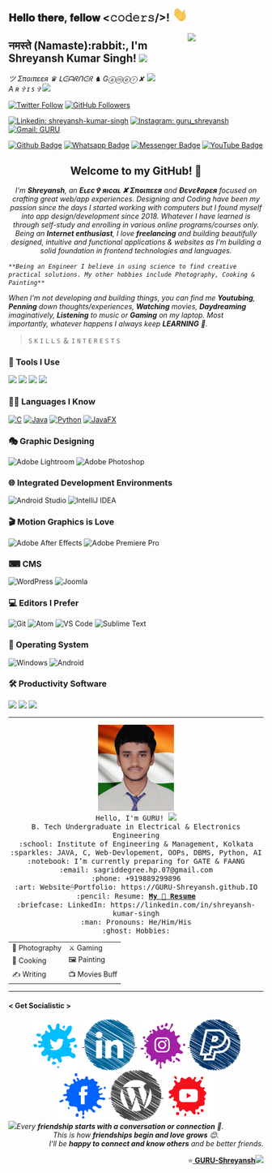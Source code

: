 <h2> 𝐇𝐞𝐥𝐥𝐨 𝐭𝐡𝐞𝐫𝐞, 𝐟𝐞𝐥𝐥𝐨𝐰 <𝚌𝚘𝚍𝚎𝚛𝚜/>! <img src="https://raw.githubusercontent.com/ABSphreak/ABSphreak/master/gifs/Hi.gif" width="30px"></h2>
<img align='right' src="https://media.giphy.com/media/ukMiDlCmdv2og/giphy.gif" width="150">

<h2>नमस्ते (Namaste):rabbit:, I'm Shreyansh Kumar Singh! <img src="https://media.giphy.com/media/xUPGcM7uZ4gQoU8kPm/giphy.gif" width="50"></h2>

<img align='right' src="https://media.giphy.com/media/M9gbBd9nbDrOTu1Mqx/giphy.gif" width="230">

<p><em>ツ Σπɢιπεεя ♛ ᒪᕮᗩᖇᑎᕮᖇ ♞ Gⓐⓜⓔⓡ ✘ A ʀ ✞ ɪ ꜱ ✞ <img src="https://media.giphy.com/media/WUlplcMpOCEmTGBtBW/giphy.gif" width="30"> 
</em></p>

[![Twitter Follow](https://img.shields.io/twitter/follow/GURU_Shreyansh?&style=social)](https://twitter.com/intent/user?screen_name=GURU_Shreyansh "Get Socialistic")
[![GitHub Followers](https://img.shields.io/github/followers/guru-shreyansh?label=Follow%20Me%21&style=social&link=https://github.com/guru-shreyansh)](https://github.com/guru-shreyansh "Check my Repo")

[![Linkedin: shreyansh-kumar-singh](https://img.shields.io/badge/-Shreyansh-blue?style=flat-square&logo=Linkedin&logoColor=white&link=https://www.linkedin.com/in/shreyansh-kumar-singh)](https://www.linkedin.com/in/shreyansh-kumar-singh "Let's get Linked in!")
[![Instagram: guru_shreyansh](https://img.shields.io/badge/-@guru_shreyansh-purple?style=flat&logo=instagram&logoColor=white&link=https://instagram.com/guru_shreyansh)](https://instagram.com/guru_shreyansh "I'm Photoholic")
[![Gmail: GURU](https://img.shields.io/badge/-Gmail@GURU-c14438?style=flat&logo=Gmail&logoColor=white&link=mailto:sagriddegree.hp.07@gmail.com)](mailto:sagriddegree.hp.07@gmail.com "Contact Me")


[![Github Badge](https://img.shields.io/badge/-Github-000?style=flat&logo=Github&logoColor=white)](https://github.com/guru-shreyansh "Welcome to Github")
[![Whatsapp Badge](https://img.shields.io/badge/-Whatsapp-4CA143?style=flat-square&labelColor=4CA143&logo=whatsapp&logoColor=white&link=https://wa.me/919889299896?text=हर%20हर%20महादेव%20ツ%20GURU's%20Here!!%20Text%20Me%20(ᵔᴥᵔ))](https://wa.me/919889299896?text=हर%20हर%20महादेव%20ツ%20GURU's%20Here!!%20Text%20Me%20(ᵔᴥᵔ) "Whatsapp Me!")
[![Messenger Badge](https://img.shields.io/badge/-Messenger-0078FF?style=flat&logo=Messenger&logoColor=white)](https://m.me/guru.shreyansh "Message Me on Facebook")
[![YouTube Badge](https://img.shields.io/badge/-YouTube-FF0000?style=flat&logo=YouTube&logoColor=white)](https://youtube.com/c/GURUShreyansh "My Youtube Channel")


<h2 align="center">Welcome to my GitHub! 👋</h2>
<p align="center"><i>I'm <b>Shreyansh</b>, an <b>Eʟεc✞ яıcαʟ ✘ Σπɢιπεεя</b> and <b>Đεvεℓσρεя</b> focused on crafting great web/app experiences.
    Designing and Coding have been my passion since the days I started working with computers but I found myself into app design/development since 2018.
Whatever I have learned is through self-study and enrolling in various online programs/courses only.
    Being an <b>Internet enthusiast</b>, I love <b>freelancing</b> and building beautifully designed, intuitive and functional applications & websites as I'm building a solid foundation in frontend technologies and languages.

    **Being an Engineer I believe in using science to find creative practical solutions. My other hobbies include Photography, Cooking & Painting**
When I'm not developing and building things, you can find me <b>Youtubing</b>, <b>Penning</b> down thoughts/experiences, <b>Watching</b> movies, <b>Daydreaming</b> imaginatively, <b>Listening</b> to music or <b>Gaming</b> on my laptop. Most importantly, whatever happens I always keep <b>LEARNING</b> 🙂.</i></p>

> `S` `K` `I` `L` `L` `S`  ＆  `I` `N` `T` `E` `R` `E` `S` `T` `S` 

### :hocho: Tools I Use
<img src = "https://img.shields.io/badge/-HTML5-E34F26?style=flat&logo=html5&logoColor=white"> <img src = "https://img.shields.io/badge/-CSS3-1572B6?style=flat&logo=css3&logoColor=white"> <img src="https://img.shields.io/badge/-JavaScript-black?style=flat&logo=javascript&logoColor=eed718"> <img src="https://img.shields.io/badge/-Bootstrap-563D7C?style=flat&logo=bootstrap&logoColor=white">

### 👨‍💻 Languages I Know
[![C](https://img.shields.io/badge/-A8B9CC?style=flat&logo=c&logoColor=white&link=https://github.com/guru-shreyansh)](https://github.com/guru-shreyansh "C Programming Language") 
[![Java](https://img.shields.io/badge/Java-orange?style=flat&logo=java&logoColor=white&link=https://github.com/guru-shreyansh)](https://github.com/guru-shreyansh "Java8") 
[![Python](https://img.shields.io/badge/-Python-black?style=flat&logo=python&link=https://github.com/guru-shreyansh)](https://github.com/guru-shreyansh "Python") 
[![JavaFX](https://img.shields.io/badge/JavaFX-brown?style=flat&logo=java&logoColor=white&link=https://github.com/guru-shreyansh)](https://github.com/guru-shreyansh "JavaFX")

### 🎭 Graphic Designing
![Adobe Lightroom](http://img.shields.io/badge/-Abode%20Lightroom%20CC-21618C?style=flat-square&logo=adobe-lightroom-cc&logoColor=ffffff)
![Adobe Photoshop](http://img.shields.io/badge/-Abode%20Photoshop-26C9FF?style=flat-square&logo=adobe-photoshop&logoColor=ffffff)

### :globe_with_meridians: Integrated Development Environments
![Android Studio](http://img.shields.io/badge/-Android%20Studio-3DDC84?style=flat-square&logo=android-studio&logoColor=ffffff)
![IntelliJ IDEA](http://img.shields.io/badge/-IntelliJ%20IDEA-000000?style=flat-square&logo=intellij-idea&logoColor=ffffff)

### 🎬 Motion Graphics is Love
![Adobe After Effects](http://img.shields.io/badge/-Adobe%20After%20Effects-3C4858?style=flat-square&logo=adobe-after-effects)
![Adobe Premiere Pro](http://img.shields.io/badge/-Adobe%20Premiere%20Pro-884EA0?style=flat-square&logo=adobe-premiere-pro)

### ⌨ CMS
![WordPress](https://img.shields.io/badge/-WordPress-21759B?style=flat-square&logo=wordpress)
![Joomla](http://img.shields.io/badge/-Joomla-808000?style=flat-square&logo=joomla&logoColor=white)

### 💻 Editors I Prefer
![Git](https://img.shields.io/badge/-Git-%23F05032?style=flat-square&logo=git&logoColor=%23ffffff)
![Atom](http://img.shields.io/badge/-Atom%20Editor-1aaf5d?style=flat-square&logo=atom)
![VS Code](http://img.shields.io/badge/-VS%20Code-EC4FC1?style=flat-square&logo=visual-studio-code)
![Sublime Text](http://img.shields.io/badge/-Sublime%20Text-3C4858?style=flat-square&logo=sublime-text)

### 🔮 Operating System
![Windows](http://img.shields.io/badge/-Windows-0078D6?style=flat-square&logo=windows&logoColor=ffffff)
![Android](http://img.shields.io/badge/-Android-F39C12?style=flat-square&logo=android&logoColor=ffffff)

### 🛠 Productivity Software
<img src="https://img.shields.io/badge/-Microsoft%20Word-164ead?style=flat&logo=microsoft%20word"> <img src="https://img.shields.io/badge/-Microsoft%20Excel-026f39?style=flat&logo=microsoft%20excel"> <img src="https://img.shields.io/badge/-Microsoft%20PowerPoint-b9361a?style=flat&logo=microsoft%20powerpoint">

-------

<p align="center">
  <img src="https://github.com/guru-shreyansh/guru-shreyansh/blob/master/Profile/GURU.png" height="170px" width="150px">
  <br>
  <samp>
    Hello, I'm GURU! <img src="https://media.giphy.com/media/ozjhQ61WOfmb9FPbpd/giphy.gif" width="32px"><br>
    B. Tech Undergraduate in Electrical & Electronics Engineering<br>
    :school: Institute of Engineering & Management, Kolkata<br>
    :sparkles: JAVA, C, Web-Devlopement, OOPs, DBMS, Python, AI<br>
    :notebook: I’m currently preparing for GATE & FAANG<br>
    :email:	sagriddegree.hp.07@gmail.com<br>
    :phone: +919889299896<br>
    :art: Website🖱Portfolio: https://GURU-Shreyansh.github.IO<br>
    :pencil: Resume: <a href="https://drive.google.com/file/d/1kSaqh1zH2eM12Rs4pcOYKcP3HozeLUlZ/view?usp=sharing" target="_blank"> <b>My 📜 Resume</b></a><br>
    :briefcase: LinkedIn: https://linkedin.com/in/shreyansh-kumar-singh<br>
    :man: Pronouns: He/Him/His<br>
    :ghost: Hobbies:<table align="center">
      <tr><td>📸 Photography</td> <td>⚔ Gaming</td></tr>
      <tr><td>🍩 Cooking</td> <td>🖼 Painting</td></tr>
      <tr><td>✍ Writing</td> <td>📺 Movies Buff</td></tr>
      </table>
      <a href="https://komarev.com/ghpvc/?username=guru-shreyansh&style=flat&color=red&label=GITHUB+Views" target="_blank" alt="Loading..!!"> <b></b> </a>
  </samp>
</p>

------------------------
#### < Get Socialistic >

<div align="center">
<a href="https://twitter.com/GURU_Shreyansh" target="_blank">
    <img align="center" alt="GURU | Twitter" width="100px" src="https://github.com/guru-shreyansh/guru-shreyansh/blob/master/Social-Media-Icons/Splatter-Icons/Twitter.png" title="Twitter: GURU_Shreyansh" />
  </a>
  <a href="https://linkedin.com/in/shreyansh-kumar-singh">
    <img align="center" alt="GURU | Linkedin" width="100px" src="https://github.com/guru-shreyansh/guru-shreyansh/blob/master/Social-Media-Icons/Sketchy-Icons/Linkedin.png" title="Linkedin: shreyansh-kumar-singh" />
  </a>
  <a href="https://instagram.com/guru_shreyansh" target="_blank">
    <img align="center" alt="GURU | Instagram" width="100px" src="https://github.com/guru-shreyansh/guru-shreyansh/blob/master/Social-Media-Icons/Splatter-Icons/Instagram.png" title="Instagram: guru_shreyansh" />
  </a>
  <a href="https://paypal.me/gurushreyansh" target="_blank">
    <img align="center" alt="GURU | Paypal" width="100px" src="https://github.com/guru-shreyansh/guru-shreyansh/blob/master/Social-Media-Icons/Sketchy-Icons/Paypal.png" title="PayPal: GURUshreyansh" />
  </a>
  <a href="https://facebook.com/guru.shreyansh" target="_blank">
    <img align="center" alt="GURU | Facebook" width="100px" src="https://github.com/guru-shreyansh/guru-shreyansh/blob/master/Social-Media-Icons/Splatter-Icons/Facebook.png" title="Facebook: guru.shreyansh" />
  </a>
  <a href="https://gurushreyansh.wordpress.com" target="_blank">
    <img align="center" alt="GURU | Wordpress" width="100px" src="https://github.com/guru-shreyansh/guru-shreyansh/blob/master/Social-Media-Icons/Sketchy-Icons/Wordpress.png" title="Wordpress: GURUshreyansh" />
  </a>
  <a href="https://youtube.com/c/GURUShreyansh/videos" target="_blank">
    <img align="center" alt="GURU | Youtube" width="100px" src="https://github.com/guru-shreyansh/guru-shreyansh/blob/master/Social-Media-Icons/Splatter-Icons/Youtube.png" title="Youtube: GURUShreyansh" />
  </a>
</div>

<div align="left"><img src="https://media.giphy.com/media/LnQjpWaON8nhr21vNW/giphy.gif" width="60"><em>Every <b>friendship starts with a conversation or connection</b> 🧐.</div>
    <div align="center">This is how <b>friendships begin and love grows</b> 😊.</div>
        <div align="right">I'll be <b>happy to connect and know others</b> and be better friends.</em></div>


<p align="right">
    ⭐️<a href="https://github.com/GURU-Shreyansh" target="_blank"> <b>GURU-Shreyansh</b></a><img src="https://media.giphy.com/media/Qakyyrk1IKwuK8YtQ6/giphy.gif" width="50">
</p>


<!--
**guru-shreyansh/guru-shreyansh** is a ✨ _special_ ✨ repository because its `README.md` (this file) appears on your GitHub profile.

- 🔭 I’m currently working on ...
- 🌱 I’m currently learning ...
- 👯 I’m looking to collaborate on ...
- 🤔 I’m looking for help with ...
- 💬 Ask me about ...
- 📫 How to reach me: ...
- 😄 Pronouns: ...
- ⚡ Fun fact: ...
-->
